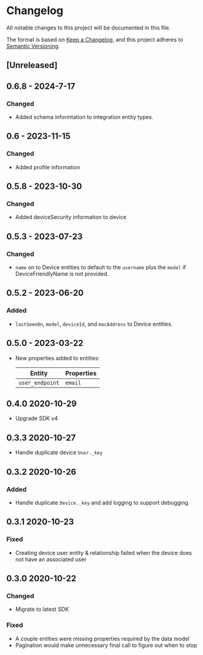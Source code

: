 # Changelog

All notable changes to this project will be documented in this file.

The format is based on [Keep a Changelog](https://keepachangelog.com/en/1.0.0/),
and this project adheres to
[Semantic Versioning](https://semver.org/spec/v2.0.0.html).

## [Unreleased]

## 0.6.8 - 2024-7-17

### Changed

- Added schema informtation to integration entity types.

## 0.6 - 2023-11-15

### Changed

- Added profile information

## 0.5.8 - 2023-10-30

### Changed

- Added deviceSecurity information to device

## 0.5.3 - 2023-07-23

### Changed

- `name` on to Device entities to default to the `username` plus the `model` if
  DeviceFriendlyName is not provided.

## 0.5.2 - 2023-06-20

### Added

- `lastSeenOn`, `model`, `deviceId`, and `macAddress` to Device entities.

## 0.5.0 - 2023-03-22

- New properties added to entities:

  | Entity          | Properties |
  | --------------- | ---------- |
  | `user_endpoint` | `email`    |

## 0.4.0 2020-10-29

- Upgrade SDK v4

## 0.3.3 2020-10-27

- Handle duplicate device `User._key`

## 0.3.2 2020-10-26

### Added

- Handle duplicate `Device._key` and add logging to support debugging

## 0.3.1 2020-10-23

### Fixed

- Creating device user entity & relationship failed when the device does not
  have an associated user

## 0.3.0 2020-10-22

### Changed

- Migrate to latest SDK

### Fixed

- A couple entities were missing properties required by the data model
- Pagination would make unnecessary final call to figure out when to stop
